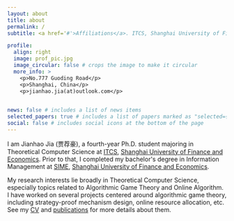 ```yaml
---
layout: about
title: about
permalink: /
subtitle: <a href='#'>Affiliations</a>. ITCS, Shanghai University of Finance and Economics

profile:
  align: right
  image: prof_pic.jpg
  image_circular: false # crops the image to make it circular
  more_info: >
    <p>No.777 Guoding Road</p>
    <p>Shanghai, China</p>
    <p>jianhao.jia(at)outlook.com</p>
    

news: false # includes a list of news items
selected_papers: true # includes a list of papers marked as "selected={true}"
social: false # includes social icons at the bottom of the page
---
```



I am Jianhao Jia (贾荐豪), a fourth-year Ph.D. student majoring in Theoretical Computer Science at [ITCS](https://itcs.sufe.edu.cn), [Shanghai University of Finance and Economics](https://www.sufe.edu.cn). Prior to that, I completed my bachelor's degree in Information Management at [SIME](https://sime.sufe.edu.cn), [Shanghai University of Finance and Economics](https://www.sufe.edu.cn).

My research interests lie broadly in Theoretical Computer Science, especially topics related to Algorithmic Game Theory and Online Algorithm. I have worked on several projects centered around algorithmic game theory, including strategy-proof mechanism design, online resource allocation, etc. See my <a href="{{ '/assets/pdf/CV.pdf' | relative_url }}">CV</a> and <a href="{{ '/publications/' | relative_url }}">publications</a> for more details about them.

